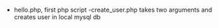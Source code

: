 ######
- hello.php, first php script
-create_user.php takes two arguments and creates user in local mysql db
